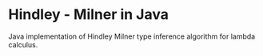 # Hindley - Milner in Java
Java implementation of Hindley Milner type inference algorithm for lambda calculus.
